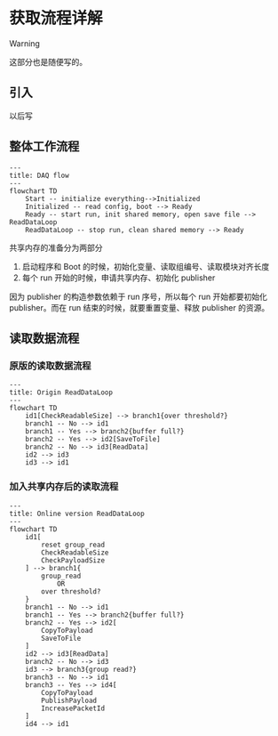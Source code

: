 # 获取流程详解

> [!Warning]
>
> 这部分也是随便写的。

## 引入

以后写

## 整体工作流程

```mermaid
---
title: DAQ flow
---
flowchart TD
	Start -- initialize everything-->Initialized
	Initialized -- read config, boot --> Ready
	Ready -- start run, init shared memory, open save file --> ReadDataLoop
	ReadDataLoop -- stop run, clean shared memory --> Ready
```



共享内存的准备分为两部分

1. 启动程序和 Boot 的时候，初始化变量、读取组编号、读取模块对齐长度
2. 每个 run 开始的时候，申请共享内存、初始化 publisher

因为 publisher 的构造参数依赖于 run 序号，所以每个 run 开始都要初始化 publisher。而在 run 结束的时候，就要重置变量、释放 publisher 的资源。

## 读取数据流程

### 原版的读取数据流程

```mermaid
---
title: Origin ReadDataLoop 
---
flowchart TD
	id1[CheckReadableSize] --> branch1{over threshold?}
	branch1 -- No --> id1
	branch1 -- Yes --> branch2{buffer full?}
	branch2 -- Yes --> id2[SaveToFile]
	branch2 -- No --> id3[ReadData]
	id2 --> id3
	id3 --> id1
```



### 加入共享内存后的读取流程

```mermaid
---
title: Online version ReadDataLoop
---
flowchart TD
	id1[
		reset group_read
		CheckReadableSize
		CheckPayloadSize
	] --> branch1{
		group_read
			OR
		over threshold?
	}
	branch1 -- No --> id1
	branch1 -- Yes --> branch2{buffer full?}
	branch2 -- Yes --> id2[
		CopyToPayload
		SaveToFile
	]
	id2 --> id3[ReadData]
	branch2 -- No --> id3
	id3 --> branch3{group read?}
	branch3 -- No --> id1
	branch3 -- Yes --> id4[
		CopyToPayload
		PublishPayload
		IncreasePacketId
	]
	id4 --> id1
```

